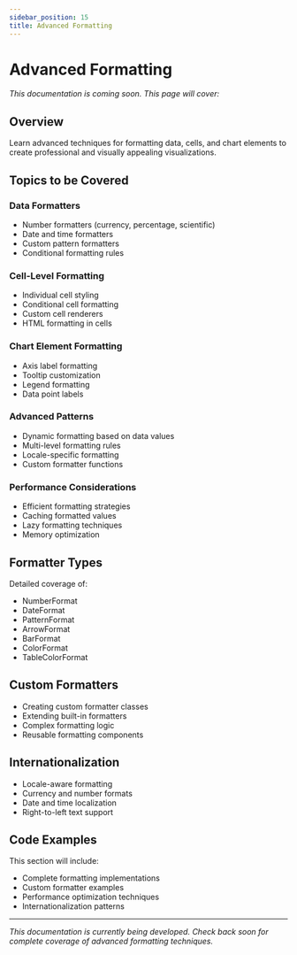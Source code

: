 ```yaml
---
sidebar_position: 15
title: Advanced Formatting
---
```


# Advanced Formatting

*This documentation is coming soon. This page will cover:*

## Overview

Learn advanced techniques for formatting data, cells, and chart elements to create professional and visually appealing visualizations.

## Topics to be Covered

### Data Formatters
- Number formatters (currency, percentage, scientific)
- Date and time formatters
- Custom pattern formatters
- Conditional formatting rules

### Cell-Level Formatting
- Individual cell styling
- Conditional cell formatting
- Custom cell renderers
- HTML formatting in cells

### Chart Element Formatting
- Axis label formatting
- Tooltip customization
- Legend formatting
- Data point labels

### Advanced Patterns
- Dynamic formatting based on data values
- Multi-level formatting rules
- Locale-specific formatting
- Custom formatter functions

### Performance Considerations
- Efficient formatting strategies
- Caching formatted values
- Lazy formatting techniques
- Memory optimization

## Formatter Types

Detailed coverage of:
- NumberFormat
- DateFormat
- PatternFormat
- ArrowFormat
- BarFormat
- ColorFormat
- TableColorFormat

## Custom Formatters

- Creating custom formatter classes
- Extending built-in formatters
- Complex formatting logic
- Reusable formatting components

## Internationalization

- Locale-aware formatting
- Currency and number formats
- Date and time localization
- Right-to-left text support

## Code Examples

This section will include:
- Complete formatting implementations
- Custom formatter examples
- Performance optimization techniques
- Internationalization patterns

---

*This documentation is currently being developed. Check back soon for complete coverage of advanced formatting techniques.*

